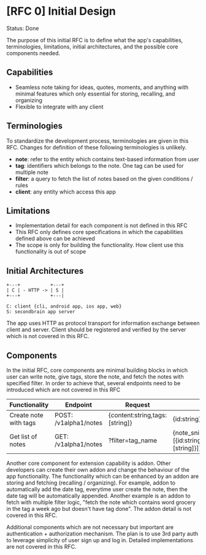 # [RFC 0] Initial Design
Status: Done

The purpose of this initial RFC is to define what the app's capabilities, terminologies, limitations, initial architectures, and the possible core components needed.

## Capabilities
- Seamless note taking for ideas, quotes, moments, and anything with minimal features which only essential for storing, recalling, and organizing
- Flexible to integrate with any client

## Terminologies
To standardize the development process, terminologies are given in this RFC. Changes for definition of these following terminologies is unlikely.
- **note**: refer to the entity which contains text-based information from user
- **tag**: identifiers which belongs to the note. One tag can be used for multiple note
- **filter**: a query to fetch the list of notes based on the given conditions / rules
- **client**: any entity which access this app

## Limitations
- Implementation detail for each component is not defined in this RFC
- This RFC only defines core specifications in which the capabilities defined above can be achieved
- The scope is only for building the functionality. How client use this functionality is out of scope

## Initial Architectures

```
+---+           +---+
| C | - HTTP -> | S |
+---+           +---|

C: client {cli, android app, ios app, web}
S: secondbrain app server
```

The app uses HTTP as protocol transport for information exchange between client and server. Client should be registered and verified by the server which is not covered in this RFC.

## Components
In the initial RFC, core components are minimal building blocks in which user can write note, give tags, store the note, and fetch the notes with specified filter. In order to achieve that, several endpoints need to be introduced which are not covered in this RFC

| Functionality | Endpoint | Request | Response |
|---|---|---|---|
| Create note with tags | POST: /v1alpha1/notes | {content:string,tags:[string]} | {id:string} |
| Get list of notes | GET: /v1alpha1/notes | ?filter=tag_name | {note_snippets:[{id:string,excerpt:string,tags:[string]}]} |

Another core component for extension capability is addon. Other developers can create their own addon and change the behaviour of the app functionality. The functionality which can be enhanced by an addon are storing and fetching (recalling / organizing). For example, addon to automatically add the date tag, everytime user create the note, then the date tag will be automatically appended. Another example is an addon to fetch with multiple filter logic, "fetch the note which contains word grocery in the tag a week ago but doesn't have tag done". The addon detail is not covered in this RFC.

Additional components which are not necessary but important are authentication + authorization mechanism. The plan is to use 3rd party auth to leverage simplicity of user sign up and log in. Detailed implementations are not covered in this RFC.
